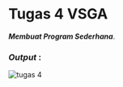 # Tugas 4 VSGA

<b><i>Membuat Program Sederhana</i></b>.

<h3><i>Output </i>:</h3>

![tugas 4](https://user-images.githubusercontent.com/92837751/194977186-281ae076-1773-465c-83dc-470351e0e6c1.jpg)
